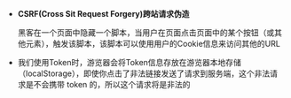 * **CSRF(Cross Sit Request Forgery)跨站请求伪造**
  
  黑客在一个页面中隐藏一个脚本，当用户在页面点击页面中的某个按钮（或其他元素），触发该脚本，该脚本可以使用用户的Cookie信息来访问其他的URL

* 我们使用Token时，游览器会将Token信息存放在游览器本地存储（localStorage），即使你点击了非法链接发送了请求到服务端，这个非法请求是不会携带 token 的，所以这个请求将是非法的